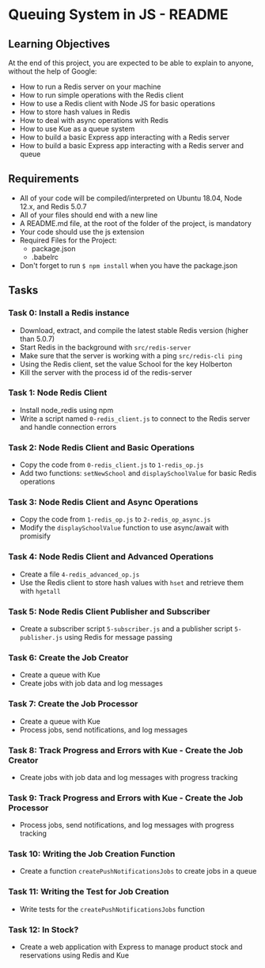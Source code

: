 # Queuing System in JS - README

## Learning Objectives
At the end of this project, you are expected to be able to explain to anyone, without the help of Google:

- How to run a Redis server on your machine
- How to run simple operations with the Redis client
- How to use a Redis client with Node JS for basic operations
- How to store hash values in Redis
- How to deal with async operations with Redis
- How to use Kue as a queue system
- How to build a basic Express app interacting with a Redis server
- How to build a basic Express app interacting with a Redis server and queue

## Requirements
- All of your code will be compiled/interpreted on Ubuntu 18.04, Node 12.x, and Redis 5.0.7
- All of your files should end with a new line
- A README.md file, at the root of the folder of the project, is mandatory
- Your code should use the js extension
- Required Files for the Project:
  - package.json
  - .babelrc
- Don't forget to run `$ npm install` when you have the package.json

## Tasks
### Task 0: Install a Redis instance
- Download, extract, and compile the latest stable Redis version (higher than 5.0.7)
- Start Redis in the background with `src/redis-server`
- Make sure that the server is working with a ping `src/redis-cli ping`
- Using the Redis client, set the value School for the key Holberton
- Kill the server with the process id of the redis-server

### Task 1: Node Redis Client
- Install node_redis using npm
- Write a script named `0-redis_client.js` to connect to the Redis server and handle connection errors

### Task 2: Node Redis Client and Basic Operations
- Copy the code from `0-redis_client.js` to `1-redis_op.js`
- Add two functions: `setNewSchool` and `displaySchoolValue` for basic Redis operations

### Task 3: Node Redis Client and Async Operations
- Copy the code from `1-redis_op.js` to `2-redis_op_async.js`
- Modify the `displaySchoolValue` function to use async/await with promisify

### Task 4: Node Redis Client and Advanced Operations
- Create a file `4-redis_advanced_op.js`
- Use the Redis client to store hash values with `hset` and retrieve them with `hgetall`

### Task 5: Node Redis Client Publisher and Subscriber
- Create a subscriber script `5-subscriber.js` and a publisher script `5-publisher.js` using Redis for message passing

### Task 6: Create the Job Creator
- Create a queue with Kue
- Create jobs with job data and log messages

### Task 7: Create the Job Processor
- Create a queue with Kue
- Process jobs, send notifications, and log messages

### Task 8: Track Progress and Errors with Kue - Create the Job Creator
- Create jobs with job data and log messages with progress tracking

### Task 9: Track Progress and Errors with Kue - Create the Job Processor
- Process jobs, send notifications, and log messages with progress tracking

### Task 10: Writing the Job Creation Function
- Create a function `createPushNotificationsJobs` to create jobs in a queue

### Task 11: Writing the Test for Job Creation
- Write tests for the `createPushNotificationsJobs` function

### Task 12: In Stock?
- Create a web application with Express to manage product stock and reservations using Redis and Kue


